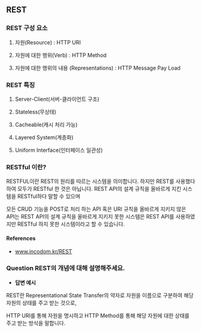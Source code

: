 ## REST

### REST 구성 요소
1. 자원(Resource) : HTTP URI

2. 자원에 대한 행위(Verb) : HTTP Method

3. 자원에 대한 행위의 내용 (Representations) : HTTP Message Pay Load


### REST 특징
1. Server-Client(서버-클라이언트 구조)

2. Stateless(무상태)

3. Cacheable(캐시 처리 가능)

4. Layered System(계층화)

5. Uniform Interface(인터페이스 일관성)


### RESTful 이란?
RESTFUL이란 REST의 원리를 따르는 시스템을 의미합니다. 하지만 REST를 사용했다 하여 모두가 RESTful 한 것은 아닙니다.  REST API의 설계 규칙을 올바르게 지킨 시스템을 RESTful하다 말할 수 있으며

모든 CRUD 기능을 POST로 처리 하는 API 혹은 URI 규칙을 올바르게 지키지 않은 API는 REST API의 설계 규칙을 올바르게 지키지 못한 시스템은 REST API를 사용하였지만 RESTful 하지 못한 시스템이라고 할 수 있습니다.


#### References
- www.incodom.kr/REST

### **Question** REST의 개념에 대해 설명해주세요.
- **답변 예시**

REST란 Representational State Transfer의 약자로 자원을 이름으로 구분하여 해당 자원의 상태를 주고 받는 것으로,

HTTP URI를 통해 자원을 명시하고 HTTP Method를 통해 해당 자원에 대한 상태를 주고 받는 방식을 말합니다.